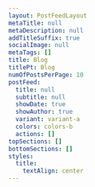 ```yaml
---
layout: PostFeedLayout
metaTitle: null
metaDescription: null
addTitleSuffix: true
socialImage: null
metaTags: []
title: Blog
titlePt: Blog
numOfPostsPerPage: 10
postFeed:
  title: null
  subtitle: null
  showDate: true
  showAuthor: true
  variant: variant-a
  colors: colors-b
  actions: []
topSections: []
bottomSections: []
styles:
  title:
    textAlign: center
---
```

